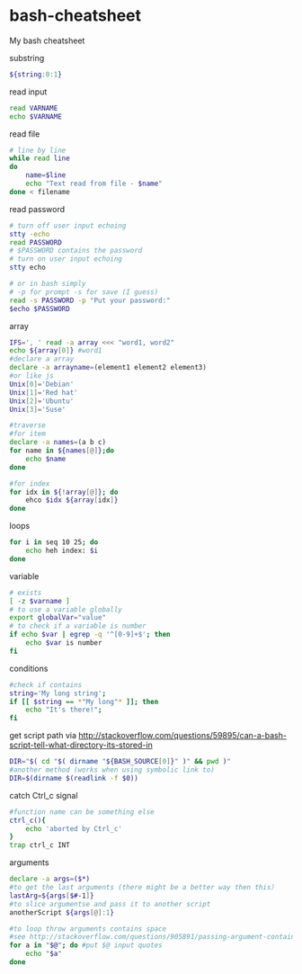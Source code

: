 bash-cheatsheet
===============

My bash cheatsheet

substring
```bash
${string:0:1}
```

read input
```bash
read VARNAME
echo $VARNAME
```

read file
```bash
# line by line
while read line
do
    name=$line
    echo "Text read from file - $name"
done < filename
```

read password
```bash
# turn off user input echoing
stty -echo
read PASSWORD
# $PASSWORD contains the password
# turn on user input echoing
stty echo

# or in bash simply
# -p for prompt -s for save (I guess)
read -s PASSWORD -p "Put your password:"
$echo $PASSWORD

```

array
```bash
IFS=', ' read -a array <<< "word1, word2"
echo ${array[0]} #word1
#declare a array
declare -a arrayname=(element1 element2 element3)
#or like js
Unix[0]='Debian'
Unix[1]='Red hat'
Unix[2]='Ubuntu'
Unix[3]='Suse'

#traverse
#for item
declare -a names=(a b c)
for name in ${names[@]};do
    echo $name
done

#for index
for idx in ${!array[@]}; do
	ehco $idx ${array[idx]}
done

```

loops
```bash
for i in seq 10 25; do
	echo heh index: $i
done

```

variable
```bash
# exists
[ -z $varname ]  
# to use a variable globally
export globalVar="value"
# to check if a variable is number
if echo $var | egrep -q '^[0-9]+$'; then
	echo $var is number
fi
```

conditions
```bash
#check if contains
string='My long string';
if [[ $string == *"My long"* ]]; then
	echo "It's there!";
fi
```

get script path
via http://stackoverflow.com/questions/59895/can-a-bash-script-tell-what-directory-its-stored-in
```bash
DIR="$( cd "$( dirname "${BASH_SOURCE[0]}" )" && pwd )"
#another method (works when using symbolic link to)
DIR=$(dirname $(readlink -f $0))
```

catch Ctrl_c signal
```bash
#function name can be something else
ctrl_c(){
	echo 'aborted by Ctrl_c'
}
trap ctrl_c INT
```
arguments
```bash
declare -a args=($*)
#to get the last arguments (there might be a better way then this）
lastArg=${args[$#-1]}
#to slice argumentse and pass it to another script
anotherScript ${args[@]:1}

#to loop throw arguments contains space
#see http://stackoverflow.com/questions/905891/passing-argument-containing-space-in-shell-script
for a in "$@"; do #put $@ input quotes
	echo "$a"
done

```
